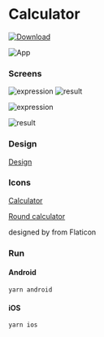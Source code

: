 # Calculator

[![Download](https://custom-icon-badges.herokuapp.com/badge/-Download-blue?style=for-the-badge&logo=download&logoColor=white "Download")](https://github.com/abscess/app-ideas-implementation/blob/master/calculator/calculator.apk)

![App](https://github.com/abscess/app-ideas-implementation/blob/master/calculator/.gitassets/app.png)

### Screens
![expression](https://github.com/abscess/app-ideas-implementation/blob/master/calculator/.gitassets/expression.png) ![result](https://github.com/abscess/app-ideas-implementation/blob/master/calculator/.gitassets/result.png)

![expression](https://github.com/abscess/app-ideas-implementation/blob/master/calculator/.gitassets/expression-1.png)

![result](https://github.com/abscess/app-ideas-implementation/blob/master/calculator/.gitassets/result-1.png)

### Design
[Design](https://www.figma.com/file/HkqGv5CJxGQzFn5vbduXTb/daily_ui__004_-_calculator)

### Icons
[Calculator](https://www.flaticon.com/free-icon/calculator_149169)

[Round calculator](https://www.flaticon.com/free-icon/calculator_426974)

designed by from Flaticon

### Run

#### Android

```
yarn android
```

#### iOS

```
yarn ios
```